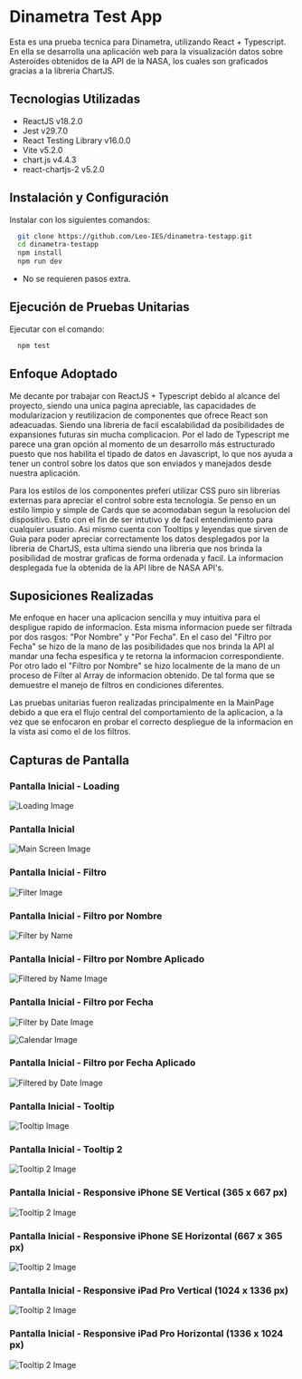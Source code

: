 # Dinametra Test App

Esta es una prueba tecnica para Dinametra, utilizando React + Typescript. En ella se desarrolla una aplicación web para la visualización datos sobre Asteroides obtenidos de la API de la NASA, los cuales son graficados gracias a la libreria ChartJS.


## Tecnologias Utilizadas

* ReactJS v18.2.0
* Jest v29.7.0
* React Testing Library v16.0.0
* Vite v5.2.0
* chart.js v4.4.3
* react-chartjs-2 v5.2.0
## Instalación y Configuración

Instalar con los siguientes comandos:

```bash
  git clone https://github.com/Leo-IES/dinametra-testapp.git
  cd dinametra-testapp
  npm install
  npm run dev
```
* No se requieren pasos extra.

    
## Ejecución de Pruebas Unitarias
Ejecutar con el comando:
```bash
  npm test
```
## Enfoque Adoptado

Me decante por trabajar con ReactJS + Typescript debido al alcance del proyecto, siendo una unica pagina apreciable, las capacidades de modularizacion y reutilizacion de componentes que ofrece React son adeacuadas. Siendo una libreria de facil escalabilidad da posibilidades de expansiones futuras sin mucha complicacion. Por el lado de Typescript me parece una gran opción al momento de un desarrollo más estructurado puesto que nos habilita el tipado de datos en Javascript, lo que nos ayuda a tener un control sobre los datos que son enviados y manejados desde nuestra aplicación.

Para los estilos de los componentes preferi utilizar CSS puro sin librerias externas para apreciar el control sobre esta tecnologia. Se penso en un estilo limpio y simple de Cards que se acomodaban segun la resolucion del dispositivo. Esto con el fin de ser intutivo y de facil entendimiento para cualquier usuario. Asi mismo cuenta con Tooltips y leyendas que sirven de Guia para poder apreciar correctamente los datos desplegados por la libreria de ChartJS, esta ultima siendo una libreria que nos brinda la posibilidad de mostrar graficas de forma ordenada y facil. La informacion desplegada fue la obtenida de la API libre de NASA API's.

## Suposiciones Realizadas

Me enfoque en hacer una aplicacion sencilla y muy intuitiva para el despligue rapido de informacion. Esta misma informacion puede ser filtrada por dos rasgos: "Por Nombre" y "Por Fecha". En el caso del "Filtro por Fecha" se hizo de la mano de las posibilidades que nos brinda la API al mandar una fecha espesifica y te retorna la informacion correspondiente. Por otro lado el "Filtro por Nombre" se hizo localmente de la mano de un proceso de Filter al Array de informacion obtenido. De tal forma que se demuestre el manejo de filtros en condiciones diferentes.

Las pruebas unitarias fueron realizadas principalmente en la MainPage debido a que era el flujo central del comportamiento de la aplicacion, a la vez que se enfocaron en probar el correcto despliegue de la informacion en la vista asi como el de los filtros.

## Capturas de Pantalla

### Pantalla Inicial - Loading
![Loading Image](src/assets/screenshots/loading.png)

### Pantalla Inicial
![Main Screen Image](src/assets/screenshots/mainscreen.png)

### Pantalla Inicial - Filtro
![Filter Image](src/assets/screenshots/filter.png)

### Pantalla Inicial - Filtro por Nombre
![Filter by Name](src/assets/screenshots/name-filter.png)

### Pantalla Inicial - Filtro por Nombre Aplicado
![Filtered by Name Image](src/assets/screenshots/data-filtered-by-name.png)

### Pantalla Inicial - Filtro por Fecha
![Filter by Date Image](src/assets/screenshots/date-filter.png)

![Calendar Image](src/assets/screenshots/calendar.png)

### Pantalla Inicial - Filtro por Fecha Aplicado
![Filtered by Date Image](src/assets/screenshots/data-filtered-by-date.png)

### Pantalla Inicial - Tooltip
![Tooltip Image](src/assets/screenshots/tooltip.png)

### Pantalla Inicial - Tooltip 2
![Tooltip 2 Image](src/assets/screenshots/tooltip-2.png)

### Pantalla Inicial - Responsive iPhone SE Vertical (365 x 667 px)
![Tooltip 2 Image](src/assets/screenshots/responsive-iphoneSE.png)

### Pantalla Inicial - Responsive iPhone SE Horizontal (667 x 365 px)
![Tooltip 2 Image](src/assets/screenshots/responsive-iphoneSE-landscape.png)

### Pantalla Inicial - Responsive iPad Pro Vertical (1024 x 1336 px)
![Tooltip 2 Image](src/assets/screenshots/responsive-ipadpro.png)

### Pantalla Inicial - Responsive iPad Pro Horizontal (1336 x 1024 px)
![Tooltip 2 Image](src/assets/screenshots/responsive-ipadpro-landscape.png)